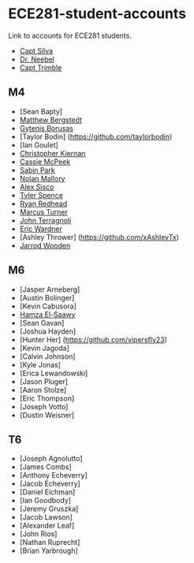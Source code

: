 ECE281-student-accounts
=======================

Link to accounts for ECE281 students.

- [Capt Silva](https://www.github.com/sivwizinbiznilva)
- [Dr. Neebel](https://github.com/drdanial)
- [Capt Trimble](https://github.com/vtrimble)

## M4

- [Sean Bapty]
- [Matthew Bergstedt](https://github.com/mbergstedt)
- [Gytenis Borusas](https://www.github.com/gytenis98)
- [Taylor Bodin] (https://github.com/taylorbodin)
- [Ian Goulet]
- [Christopher Kiernan](https://github.com/ChrisMKiernan)
- [Cassie McPeek](https://github.com/CassieMcPeek)
- [Sabin Park](https://github.com/sabinpark)
- [Nolan Mallory](https://github.com/nolanmallory)
- [Alex Sisco](https://github.com/alexsisco714)
- [Tyler Spence](https://github.com/TylerSpence)
- [Ryan Redhead](https://github.com/RyanRedhead)
- [Marcus Turner](https://github.com/MTurner94)
- [John Terragnoli](https://github.com/JohnTerragnoli/ECE281-student-accounts)
- [Eric Wardner](https://github.com/EricWardner)
- [Ashley Thrower] (https://github.com/xAshleyTx)
- [Jarrod Wooden](https://github.com/JarrodWooden)

## M6

- [Jasper Arneberg]
- [Austin Bolinger]
- [Kevin Cabusora]
- [Hamza El-Saawy](https://github.com/hamzaelsaawy)
- [Sean Gavan]
- [Joshua Hayden]
- [Hunter Her] (https://github.com/vipersfly23)
- [Kevin Jagoda]
- [Calvin Johnson]
- [Kyle Jonas]
- [Erica Lewandowski]
- [Jason Pluger]
- [Aaron Stolze]
- [Eric Thompson]
- [Joseph Votto]
- [Dustin Weisner]

## T6

- [Joseph Agnolutto]
- [James Combs]
- [Anthony Echeverry]
- [Jacob Echeverry]
- [Daniel Eichman]
- [Ian Goodbody]
- [Jeremy Gruszka]
- [Jacob Lawson]
- [Alexander Leaf]
- [John Rios]
- [Nathan Ruprecht]
- [Brian Yarbrough]

